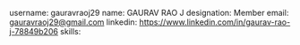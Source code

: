 username: gauravraoj29
name: GAURAV RAO J
designation: Member
email: gauravraoj29@gmail.com
linkedin: https://www.linkedin.com/in/gaurav-rao-j-78849b206
skills:
